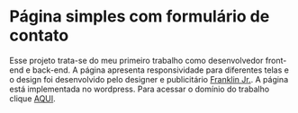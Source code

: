 # Página simples com formulário de contato

Esse projeto trata-se do meu primeiro trabalho como desenvolvedor front-end e back-end.
A página apresenta responsividade para diferentes telas e o design foi desenvolvido pelo 
designer e publicitário [Franklin Jr.](https://www.instagram.com/franklincsxjr/).
A página está implementada no wordpress.
Para acessar o domínio do trabalho clique [AQUI](http://renanmagera.com).
